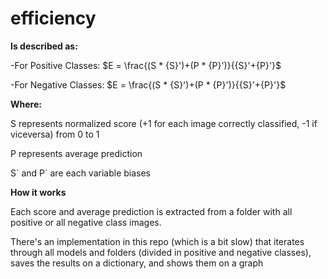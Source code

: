 # efficiency
**Is described as:**

-For Positive Classes:
$E = \frac{(S * {S}')+(P * {P}')}{{S}'+{P}'}$

-For Negative Classes:
$E = \frac{(S * {S}')+(P * {P}')}{{S}'+{P}'}$

**Where:**

S represents normalized score (+1 for each image correctly classified, -1 if viceversa) from 0 to 1

P represents average prediction

S´ and P´ are each variable biases

**How it works**

Each score and average prediction is extracted from a folder with all positive or all negative class images. 

There's an implementation in this repo (which is a bit slow) that iterates through all models and folders (divided in positive and negative classes), saves the results on a dictionary, and shows them on a graph
